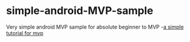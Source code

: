 # simple-android-MVP-sample
Very simple android MVP sample for absolute beginner to MVP
-[a simple tutorial for mvp](https://www.journaldev.com/14886/android-mvp)
